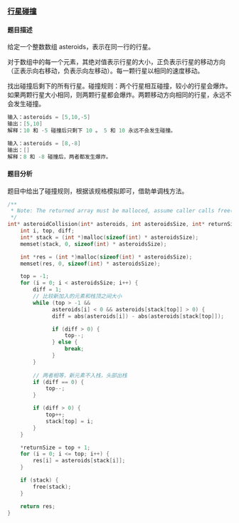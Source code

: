 ### [行星碰撞](https://leetcode-cn.com/problems/asteroid-collision/)

#### 题目描述

给定一个整数数组 asteroids，表示在同一行的行星。

对于数组中的每一个元素，其绝对值表示行星的大小，正负表示行星的移动方向（正表示向右移动，负表示向左移动）。每一颗行星以相同的速度移动。

找出碰撞后剩下的所有行星。碰撞规则：两个行星相互碰撞，较小的行星会爆炸。如果两颗行星大小相同，则两颗行星都会爆炸。两颗移动方向相同的行星，永远不会发生碰撞。

```c
输入：asteroids = [5,10,-5]
输出：[5,10]
解释：10 和 -5 碰撞后只剩下 10 。 5 和 10 永远不会发生碰撞。

输入：asteroids = [8,-8]
输出：[]
解释：8 和 -8 碰撞后，两者都发生爆炸。
```

#### 题目分析

题目中给出了碰撞规则，根据该规格模拟即可，借助单调栈方法。

```C
/**
 * Note: The returned array must be malloced, assume caller calls free().
 */
int* asteroidCollision(int* asteroids, int asteroidsSize, int* returnSize){
    int i, top, diff;
    int* stack = (int *)malloc(sizeof(int) * asteroidsSize);
    memset(stack, 0, sizeof(int) * asteroidsSize);

    int *res = (int *)malloc(sizeof(int) * asteroidsSize);
    memset(res, 0, sizeof(int) * asteroidsSize);

    top = -1;
    for (i = 0; i < asteroidsSize; i++) {
        diff = 1;
        // 比较新加入的元素和栈顶之间大小
        while (top > -1 &&
              asteroids[i] < 0 && asteroids[stack[top]] > 0) {
              diff = abs(asteroids[i]) - abs(asteroids[stack[top]]);

              if (diff > 0) {
                  top--;
              } else {
                  break;
              }
        }
		
        // 两者相等，新元素不入栈，头部出栈
        if (diff == 0) {
            top--;
        }

        if (diff > 0) {
            top++;
            stack[top] = i;
        }
    }

    *returnSize = top + 1;
    for (i = 0; i <= top; i++) {
        res[i] = asteroids[stack[i]];
    }

    if (stack) {
        free(stack);
    }

    return res;
}
```

